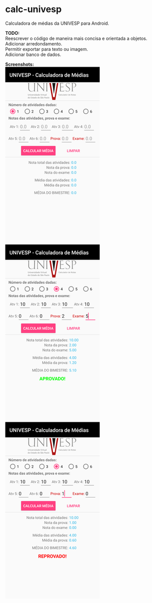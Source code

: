 # calc-univesp

Calculadora de médias da UNIVESP para Android.

**TODO:**  
Reescrever o código de maneira mais concisa e orientada a objetos.  
Adicionar arredondamento.  
Permitir exportar para texto ou imagem.  
Adicionar banco de dados.

**Screenshots:**  
![Screenshot 1](/screenshots/ss1.png)
![Screenshot 2](/screenshots/ss2.png)
![Screenshot 3](/screenshots/ss3.png)
